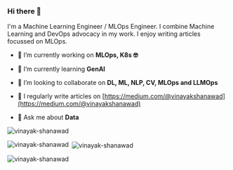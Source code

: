 ### Hi there 👋

I'm a Machine Learning Engineer / MLOps Engineer. I combine Machine Learning and DevOps advocacy in my work. I enjoy writing articles focussed on MLOps.

- 🔭 I’m currently working on **MLOps, K8s 🤓**

- 🌱 I’m currently learning **GenAI**

- 👯 I’m looking to collaborate on **DL, ML, NLP, CV, MLOps and LLMOps**

- 📝 I regularly write articles on [https://medium.com/@vinayakshanawad](https://medium.com/@vinayakshanawad)

- 💬 Ask me about **Data**

<p align="left"> <img src="https://komarev.com/ghpvc/?username=vinayak-shanawad&label=Profile%20views&color=0e75b6&style=flat" alt="vinayak-shanawad" /> </p>

<p><img align="left" src="https://github-readme-stats.vercel.app/api/top-langs?username=vinayak-shanawad&show_icons=true&locale=en&layout=compact" alt="vinayak-shanawad" /></p>

<p>&nbsp;<img align="center" src="https://github-readme-stats.vercel.app/api?username=vinayak-shanawad&show_icons=true&locale=en" alt="vinayak-shanawad" /></p>

<p><img align="center" src="https://github-readme-streak-stats.herokuapp.com/?user=vinayak-shanawad&" alt="vinayak-shanawad" /></p>
